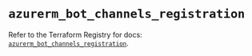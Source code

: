 # `azurerm_bot_channels_registration`

Refer to the Terraform Registry for docs: [`azurerm_bot_channels_registration`](https://registry.terraform.io/providers/hashicorp/azurerm/4.5.0/docs/resources/bot_channels_registration).
